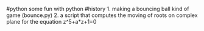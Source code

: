#python
some fun with python 
#history
    1. making a bouncing ball kind of game (bounce.py)
    2. a script that computes the moving of roots on complex plane for the equation z^5+a*z+1=0 

